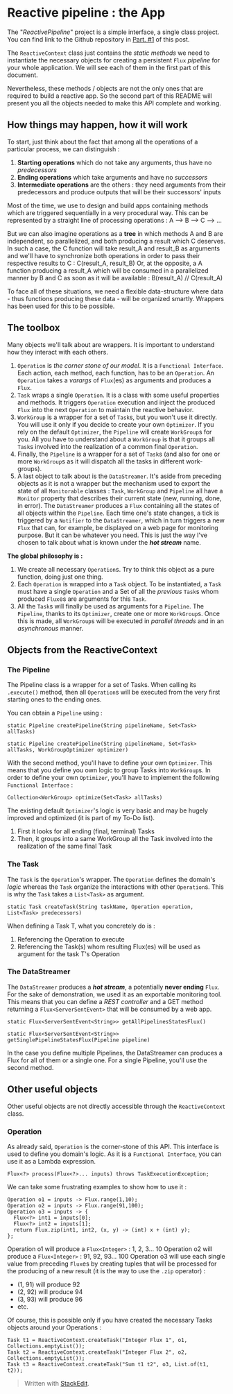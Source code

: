 # Reactive pipeline : the App

The "*ReactivePipeline*" project is a simple interface, a single class project. You can find link to the Github repository in [Part. #1](https://dev.to/lovegiver/reactive-pipeline-a-starter-part-1-578n) of this post.

The `ReactiveContext` class just contains the *static methods* we need to instantiate the necessary objects for creating a persistent `Flux` *pipeline* for your whole application.
We will see each of them in the first part of this document.

Nevertheless, these methods / objects are not the only ones that are required to build a reactive app.
So the second part of this README will present you all the objects needed to make this API complete and working.

## How things may happen, how it will work

To start, just think about the fact that among all the operations of a particular process, we can distinguish :

 1. **Starting operations** which do not take any arguments, thus have no *predecessors*
 2. **Ending operations** which take arguments and have no *successors*
 3. **Intermediate operations** are the others : they need arguments from their predecessors and produce outputs that will be their successors' inputs

Most of the time, we use to design and build apps containing methods which are triggered sequentially in a very procedural way. This can be represented by a straight line of processing operations : A --> B --> C --> ...

But we can also imagine operations as a **tree** in which methods A and B are independent, so parallelized, and both producing a result which C deserves. In such a case, the C function will take result_A and result_B as arguments and we'll have to synchronize both operations in order to pass their respective results to C : C(result_A, result_B)
Or, at the opposite, a A function producing a result_A which will be consumed in a parallelized manner by B and C as soon as it will be available : B(result_A) // C(result_A)

To face all of these situations, we need a flexible data-structure where data - thus functions producing these data - will be organized smartly. Wrappers has been used for this to be possible.



## The toolbox

Many objects we'll talk about are wrappers. It is important to understand how they interact with each others.

 1. `Operation` is *the corner stone of our model*. It is a `Functional Interface`. Each action, each method, each function, has to be an `Operation`. An `Operation` takes a *varargs* of `Flux`(es) as arguments and produces a `Flux`.     
 2. `Task` wraps a single `Operation`. It is a class with some useful properties and methods. It triggers `Operation` execution and inject the produced `Flux` into the next `Operation` to maintain the reactive behavior.         
 3. `WorkGroup` is a wrapper for a set of `Task`s, but you won't use it directly. You will use it only if you decide to create your own `Optimizer`. If you rely on the default `Optimizer`, the `Pipeline` will create `WorkGroup`s for you. All you have to  understand about a `WorkGroup` is that it groups all `Task`s involved into the realization of a common final `Operation`.        
 4. Finally, the `Pipeline` is a wrapper for a set of `Task`s (and also for one or more `WorkGroup`s as it will dispatch all the tasks in different work-groups).
 5. A last object to talk about is the `DataStreamer`. It's aside from preceding objects as it is not a wrapper but the mechanism used to export the state of all `Monitorable` classes : `Task`, `WorkGroup` and `Pipeline` all have a `Monitor` property that describes their current state (new, running, done, in error). The `DataStreamer` produces a `Flux` containing all the states of all objects within the `Pipeline`. Each time one's state changes, a tick is triggered by a `Notifier` to the `DataStreamer`, which in turn triggers a new `Flux` that can, for example, be displayed on a web page for monitoring purpose. But it can be whatever you need. This is just the way I've chosen to talk about what is known under the ***hot stream*** name.

**The global philosophy is :**

 1. We create all necessary `Operation`s. Try to think this object as a pure function, doing just one thing.
 2. Each `Operation` is wrapped into a `Task` object. To be instantiated, a `Task` must have a single `Operation` and a Set of all the *previous* `Task`s whom produced `Flux`es are arguments for this `Task`.
 3. All the `Task`s will finally be used as arguments for a `Pipeline`. The `Pipeline`, thanks to its `Optimizer`, create one or more `WorkGroup`s. Once this is made, all `WorkGroup`s will be executed in *parallel threads* and in an *asynchronous* manner.

## Objects from the ReactiveContext

### The Pipeline

The Pipeline class is a wrapper for a set of Tasks. When calling its `.execute()` method, then all `Operation`s will be executed from the very first starting ones to the ending ones.

You can obtain a `Pipeline` using :

    static Pipeline createPipeline(String pipelineName, Set<Task> allTasks)

    static Pipeline createPipeline(String pipelineName, Set<Task> allTasks, WorkGroupOptimizer optimizer)

With the second method, you'll have to define your own `Optimizer`. This means that you define you own logic to group Tasks into `WorkGroup`s. In order to define your own `Optimizer`, you'll have to implement the following `Functional Interface` :

    Collection<WorkGroup> optimize(Set<Task> allTasks)


The existing default `Optimizer`'s logic is very basic and may be hugely improved and optimized (it is part of my To-Do list).

 1. First it looks for all ending (final, terminal) Tasks
 2. Then, it groups into a same WorkGroup all the Task involved into the realization of the same final Task

### The Task

The `Task` is the `Operation`'s wrapper. The `Operation` defines the domain's *logic* whereas the `Task` organize the interactions with other `Operation`s.
This is why the `Task` takes a `List<Task>` as argument. 


    static Task createTask(String taskName, Operation operation, List<Task> predecessors)

When defining a Task T, what you concretely do is :

 1. Referencing the Operation to execute
 2. Referencing the Task(s) whom resulting Flux(es) will be used as argument for the task T's Operation

### The DataStreamer

The `DataStreamer` produces a ***hot stream***, a potentially **never ending** `Flux`.
For the sake of demonstration, we used it as an exportable monitoring tool. This means that you can define a *REST controller* and a GET method returning a `Flux<ServerSentEvent>` that will be consumed by a web app.

    static Flux<ServerSentEvent<String>> getAllPipelinesStatesFlux()

    static Flux<ServerSentEvent<String>> getSinglePipelineStatesFlux(Pipeline pipeline)

In the case you define multiple Pipelines, the DataStreamer can produces a Flux for all of them or a single one. For a single Pipeline, you'll use the second method.

## Other useful objects

Other useful objects are not directly accessible through the `ReactiveContext` class.

### Operation

As already said, `Operation` is the corner-stone of this API. This interface is used to define you domain's logic. As it is a `Functional Interface`, you can use it as a Lambda expression.

    Flux<?> process(Flux<?>... inputs) throws TaskExecutionException;

We can take some frustrating examples to show how to use it :

    Operation o1 = inputs -> Flux.range(1,10);
    Operation o2 = inputs -> Flux.range(91,100);
    Operation o3 = inputs -> {  
      Flux<?> int1 = inputs[0];  
      Flux<?> int2 = inputs[1];  
      return Flux.zip(int1, int2, (x, y) -> (int) x + (int) y);  
    };

Operation o1 will produce a `Flux<Integer>` : 1, 2, 3... 10
Operation o2 will produce a `Flux<Integer>` : 91, 92, 93... 100
Operation o3 will use each single value from preceding `Flux`es by creating tuples that will be processed for the producing of a new result (it is the way to use the `.zip` operator) : 

 - (1, 91) will produce 92
 - (2, 92) will produce 94
 - (3, 93) will produce 96
 - etc.

Of course, this is possible only if you have created the necessary Tasks objects around your Operations :

    Task t1 = ReactiveContext.createTask("Integer Flux 1", o1, Collections.emptyList());
    Task t2 = ReactiveContext.createTask("Integer Flux 2", o2, Collections.emptyList());
    Task t3 = ReactiveContext.createTask("Sum t1 t2", o3, List.of(t1, t2));



> Written with [StackEdit](https://stackedit.io/).
<!--stackedit_data:
eyJoaXN0b3J5IjpbLTYyODUxNjU2NSwxNTY2OTYxNzU4LC0yND
g4ODA0LDE4OTcxODYyNTMsNDQ0NjYzNTY0LC0xNDI3OTE3ODg0
LDE4MDAxOTM4MjEsMTUwMzYzNzMzNCwyNzMxODc4MDksLTI3Mz
c1NzA0NiwtOTk3NTA1NSw5MDY1ODM1ODMsLTIwODA0NDMyMTYs
NzE0MjQ1MTAxLDIwMTUwMTM2OTQsNTU0NzMwNTg3LDEwNDkwNj
YzMzQsLTU0ODYyMjM3NV19
-->